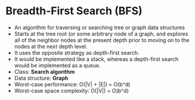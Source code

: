 # Breadth-First Search (BFS)

- An algorithm for traversing or searching tree or graph data structures
- Starts at the tree root (or some arbitrary node of a graph, and explores all of the neighbor nodes at the present depth prior to moving on to the nodes at the next depth level.
- It uses the opposite strategy as depth-first search.
- It would be implemented like a stack, whereas a depth-first search would be implemented as a queue.
- Class: **Search algorithm**
- Data structure: **Graph**
- Worst-case performance: O(|V| + |E|) = O(b^d)
- Worst-case space complexity: O(|V|) = O(b^d)
